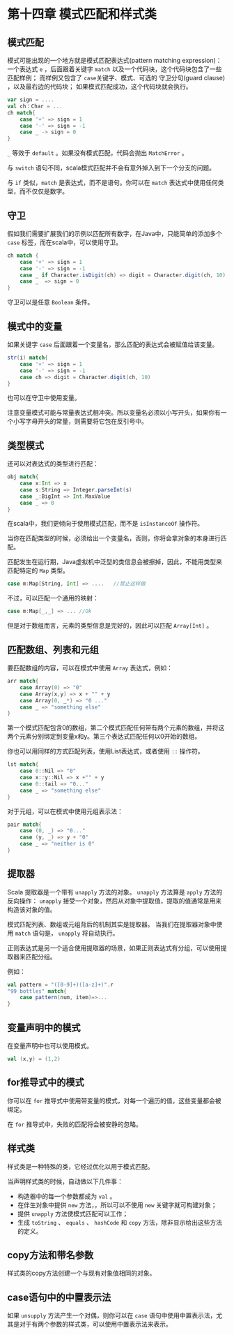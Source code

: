# 第十四章 模式匹配和样式类

## 模式匹配

模式可能出现的一个地方就是模式匹配表达式(pattern matching expression)： 一个表达式 `e` ，后面跟着关键字 `match` 以及一个代码块，这个代码块包含了一些匹配样例； 而样例又包含了 `case`关键字、模式、可选的 守卫分句(guard clause) ，以及最右边的代码块； 如果模式匹配成功，这个代码块就会执行。

```scala
var sign = ....
val ch：Char = ...
ch match{
    case '+' => sign = 1
    case '-' => sign = -1
    case _ -> sign = 0
}
```

`_` 等效于 `default` 。如果没有模式匹配，代码会抛出 `MatchError` 。

与 `switch` 语句不同，scala模式匹配并不会有意外掉入到下一个分支的问题。

与 `if` 类似，`match` 是表达式，而不是语句。你可以在 `match` 表达式中使用任何类型，而不仅仅是数字。

## 守卫

假如我们需要扩展我们的示例以匹配所有数字，在Java中，只能简单的添加多个 `case` 标签，而在scala中，可以使用守卫。

```scala
ch match {
    case '+' => sign = 1
    case '-' => sign = -1
    case _ if Character.isDigit(ch) => digit = Character.digit(ch, 10)
    case _  => sign = 0
}
```

守卫可以是任意 `Boolean` 条件。

## 模式中的变量

如果关键字 `case` 后面跟着一个变量名，那么匹配的表达式会被赋值给该变量。

```scala
str(i) match{
    case '+' => sign = 1
    case '-' => sign = -1
    case ch => digit = Character.digit(ch, 10)
}
```

也可以在守卫中使用变量。

注意变量模式可能与常量表达式相冲突。所以变量名必须以小写开头，如果你有一个小写字母开头的常量，则需要将它包在反引号中。

## 类型模式

还可以对表达式的类型进行匹配：

```scala
obj match{
    case x:Int => x
    case s:String => Integer.parseInt(s)
    case _:BigInt => Int.MaxValue
    case _ => 0
}
```

在scala中，我们更倾向于使用模式匹配，而不是 `isInstanceOf` 操作符。

当你在匹配类型的时候，必须给出一个变量名，否则，你将会拿对象的本身进行匹配。

匹配发生在运行期，Java虚拟机中泛型的类信息会被擦掉，因此，不能用类型来匹配特定的 `Map` 类型。

```scala
case m:Map[String, Int] => ....   //禁止这样做
```

不过，可以匹配一个通用的映射：

```scala
case m:Map[_,_] => ... //Ok
```

但是对于数组而言，元素的类型信息是完好的，因此可以匹配 `Array[Int]` 。

## 匹配数组、列表和元组

要匹配数组的内容，可以在模式中使用 `Array` 表达式，例如：

```scala
arr match{
    case Array(0) => "0"
    case Array(x,y) => x + "" + y
    case Array(0, _*) => "0 ..."
    case _ => "something else"
}
```

第一个模式匹配包含0的数组，第二个模式匹配任何带有两个元素的数组，并将这两个元素分别绑定到变量x和y。第三个表达式匹配任何以0开始的数组。

你也可以用同样的方式匹配列表，使用List表达式，或者使用 `::` 操作符。

```scala
lst match{
    case 0::Nil => "0"
    case x::y::Nil => x +"" + y
    case 0::tail => "0..."
    case _ => "something else"
}
```

对于元组，可以在模式中使用元组表示法：

```scala
pair match{
    case (0, _) => "0..."
    case (y, _) => y + "0"
    case _ => "neither is 0"
}
```

## 提取器

Scala 提取器是一个带有 `unapply` 方法的对象。 `unapply` 方法算是 `apply` 方法的反向操作： `unapply` 接受一个对象，然后从对象中提取值，提取的值通常是用来构造该对象的值。

模式匹配列表、数组或元组背后的机制其实是提取器。 当我们在提取器对象中使用 `match` 语句是， `unapply` 将自动执行。

正则表达式是另一个适合使用提取器的场景，如果正则表达式有分组，可以使用提取器来匹配分组。

例如：

```scala
val pattern = "([0-9]+)([a-z]+)".r
"99 bottles" match{
    case pattern(num, item)=>...
}
```

## 变量声明中的模式

在变量声明中也可以使用模式。

```scala
val (x,y) = (1,2)
```

## for推导式中的模式

你可以在 `for` 推导式中使用带变量的模式，对每一个遍历的值，这些变量都会被绑定。

在 `for` 推导式中，失败的匹配将会被安静的忽略。

## 样式类

样式类是一种特殊的类，它经过优化以用于模式匹配。

当声明样式类的时候，自动做以下几件事：

- 构造器中的每一个参数都成为 `val` 。
- 在伴生对象中提供 `new` 方法，，所以可以不使用 `new` 关键字就可构建对象；
- 提供 `unapply` 方法使模式匹配可以工作；
- 生成 `toString` 、 `equals` 、 `hashCode` 和 `copy` 方法，除非显示给出这些方法的定义。

## copy方法和带名参数

样式类的copy方法创建一个与现有对象值相同的对象。

## case语句中的中置表示法

如果 `unsupply` 方法产生一个对偶，则你可以在 `case` 语句中使用中置表示法，尤其是对于有两个参数的样式类，可以使用中置表示法来表示。